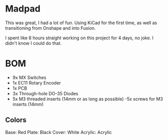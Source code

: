 # Madpad

This was great, I had a lot of fun. Using KiCad for the first time, as well as transitioning from Onshape and into Fusion.

I spent like 8 hours straight working on this project for 4 days, no joke. I didn't know I could do that.

# BOM
- 9x MX Switches
- 1x EC11 Rotary Encoder
- 1x PCB
- 3x Through-hole DO-35 Diodes
- 5x M3 threaded inserts (14mm or as long as possible)
-5x screws for M3 inserts (14mm)

## Colors
Base: Red
Plate: Black
Cover: White
Acrylic: Acrylic